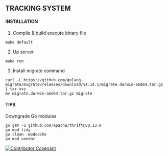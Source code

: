 ## TRACKING SYSTEM
#### INSTALLATION

1. Compile & build execute binary file
```
make default
```
2. Up server
```
make run
```
3. Install migrate command
```
curl -L https://github.com/golang-migrate/migrate/releases/download/v4.14.1/migrate.darwin-amd64.tar.gz | tar xvz
mv migrate.darwin-amd64.tar.gz migrate
```
#### TIPS

Downgrade Go modules
```
go get -u github.com/apache/thrift@v0.13.0
go mod tidy
go clean -modcache
go mod vendor
```

[![Contributor Covenant](https://img.shields.io/badge/Contributor%20Covenant-2.0-4baaaa.svg)](code_of_conduct.md)
